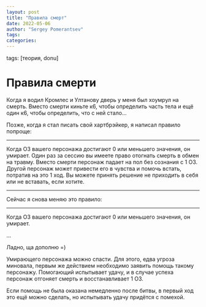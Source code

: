 ```yaml
---
layout: post
title: "Правила смерт"
date: 2022-05-06
author: "Sergey Pomerantsev"
tags:
categories:
---
```

tags: [теория, donu]

# Правила смерти

Когда я водил Кромлес и Ултанову дверь у меня был хоумрул на смерть. Вместо смерти киньте к6, чтобы определить часть тела и ещё один к6, чтобы определить, что с ней стало...

Позже, когда я стал писать свой хартбрэйкер, я написал правило попроще:

---

Когда ОЗ вашего персонажа достигают 0 или меньшего значения, он умирает. Один раз за сессию вы имеете право отогнать смерть в обмен на травму. Вместо смерти персонаж падает на пол без сознания с 1 ОЗ. Другой персонаж может привести его в чувства и помочь встать, потратив на это 1 ход. Вы можете принять решение не приходить в себя или не вставать, если хотите.

---

Сейчас я снова меняю это правило:

---

 Когда ОЗ вашего персонажа достигают 0 или меньшего значения, он умирает.
 
 ...
 
 Ладно, ща дополню =)
 
 Умирающего персонажа можно спасти. Для этого, едва угроза миновала, первым же действием необходимо заявить помощь такому персонажу. Помогающий испытывает удачу, и в случае успеха персонаж отгоняет смерть и восстанавливает 1 ОЗ.
 
 Если помощь не была оказана немедленно после битвы, в первый ход это ещё можно сделать, но испытывать удачу придётся с помехой.
